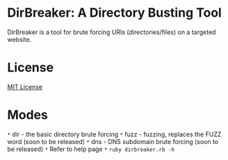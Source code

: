 # DirBreaker: A Directory Busting Tool
DirBreaker is a tool for brute forcing URIs (directories/files) on a targeted website.

# License
[MIT License](LICENSE)

# Modes
`*` dir - the basic directory brute forcing
`*` fuzz - fuzzing, replaces the FUZZ word (soon to be released)
`*` dns - DNS subdomain brute forcing (soon to be released)
`*` Refer to help page
`*` `ruby dirbreaker.rb -h`
